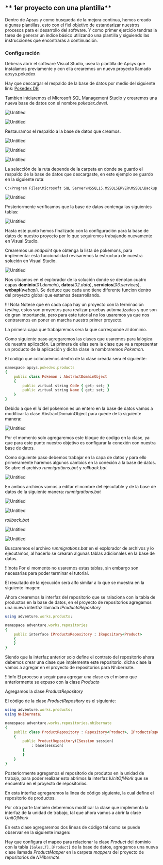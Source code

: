 ## ** 1er proyecto con una plantilla**

Dentro de Apsys y como busqueda de la mejora continua, hemos creado algunas plantillas, esto con el fiel objetivo de estandarizar nuestros procesos para el desarrollo del software.
Y como primer ejercicio tendras la tarea de generar un indice básico utilizando una plantilla y siguiendo las instrucciones que encontraras a continuación.

### **Configuración**

Deberas abrir el software Visual Studio, usea la plantilla de Apsys que instalamos previamente y con ella crearemos un nuevo
proyecto llamado apsys.pokedex



Hay que descargar el respaldo de la base de datos por medio del siguiente link: [Pokedex DB](pokedex.bak "download")

Tambien iniciaremos el Microsoft SQL Management Studio y crearemos una nueva base de datos con el nombre *pokedex.devel*.

![Untitled](Resources/02Create-database.png)

![Untitled](Resources/03Create-database%20(1).png)

Restauramos el respaldo a la base de datos que creamos.

![Untitled](Resources/05Restore-database.png)

![Untitled](Resources/06Restore-database%20(1).png)

![Untitled](Resources/07Restore-database%20(1).png)

La selección de la ruta depende de la carpeta en donde se guardo el respaldo de la base de datos que descargaste, en este ejemplo se guardo en la siguiente ruta:

```
C:\Program Files\Microsoft SQL Server\MSSQL15.MSSQLSERVER\MSSQL\Backup
```

![Untitled](Resources/08Restore-database%20(1).png)

Posteriormente verificamos que la base de datos contenga las siguientes tablas:

![Untitled](Resources/09Restore-database%20(1).png)

Hasta este punto hemos finalizado con la configuración para la base de datos de nuestro proyecto por lo que seguiremos trabajando nuevamente en Visual Studio.

Crearemos un *endpoint* que obtenga la lista de pokemons, para implementar esta funcionalidad revisaremos la estructura de nuestra solución en Visual Studio.

![Untitled](Resources/10Soution-structure.png)

Nos situamos en el explorador de la solución donde se denotan cuatro capas **dominio**(*01.domain*), **datos**(*02.data*), **servicios**(*03.services*), **webapi**(*webapi*). Se deduce que cada uno tiene diferente funcion dentro del proyecto global que estamos desarrollando. 

!!! Nota
    Notese que en cada capa hay un proyecto con la terminación *testing*, estos son proyectos para realizar pruebas automatizadas y que son de gran importancia, pero para este tutorial no los usaremos ya que nos centraremos en poner en marcha nuestro primer proyecto.

La primera capa que trabajaremos sera la que corresponde al dominio. 





Como siguiente paso agregaremos las clases que usaremos para lalógica de nuestra aplicación. La primera de ellas sera la clase que va a representar un producto de la aplicación y dicha clase la nombraremos *Pokemon*.





El codigo que colocaremos dentro de la clase creada sera el siguiente:

```ruby linenums="1"
namespace apsys.pokedex.products
{
    public class Pokemon : AbstractDomainObject
    {
        public virtual string Code { get; set; }
        public virtual string Name { get; set; }
    }
}

```

Debido a que el *id* del pokemon es un entero en la base de datos vamos a modificar la clase AbstractDomainObject para quede de la siguiente manera:

![Untitled](Resources/14BRefactor-base-class.png)

Por el momento solo agregaremos este bloque de codigo en la clase, ya que para este punto nuestro objetivo es configurar la conexión con nuestra base de datos.

Como siguiente paso debemos trabajar en la capa de datos y para ello primeramente haremos algunos cambios en la conexión a la base de datos. Se abre el archivo *runmigrations.bat* y *rollback.bat*

![Untitled](Resources/15Migration-files%20(1).png)

En ambos archivos vamos a editar el nombre del ejecutable y de la base de datos de la siguiente manera:
*runmigrations.bat*

![Untitled](Resources/16run-migrations.png)

![Untitled](Resources/17run-migrations-updated.png)

*rollback.bat*

![Untitled](Resources/18rollback.png)

![Untitled](Resources/19rollback-updated.png)

Buscaremos el archivo *runmigrations.bat* en el explorador de archivos y lo ejecutamos, al hacerlo se crearan algunas tablas adicionales en la base de datos.

!!!nota
    Por el momento no usaremos estas tablas, sin embargo son necesarias para poder terminar el tutorial. 

El resultado de la ejecución será alfo similar a lo que se muestra en la siguiente imagen:



Ahora crearemos la interfaz del repositorio que se ralaciona con la tabla de productos en la base de datos, en el proyecto de repositorios agregamos una nueva interfaz llamada *IProductsRepository*





```ruby
using adventure.works.products;

namespace adventure.works.repositories
{
    public interface IProductsRepository : IRepository<Product>
    {
    }
}
```

Siendo que la interfaz anterior solo define el contrato del repositorio ahora debemos crear una clase que implemente este repositorio, dicha clase la vamos a agregar en el proyecto de repositorios para Nhibernate.

!!!info
    El proceso a seguir para agregar una clase es el mismo que anteriormente se expuso con la clase *Producto*

Agregamos la clase *ProductRepository*



El código de la clase *ProductRepository* es el siguiente:

```ruby
using adventure.works.products;
using NHibernate;

namespace adventure.works.repositories.nhibernate
{
    public class ProductRepository : Repository<Product>, IProductsRepository
    {
        public ProductRepository(ISession session) 
            : base(session)
        {
        }
    }
}

```

Posteriormente agregamos el repositorio de produtos en la unidad de trabajo, para poder realizar esto abrimos la interfaz *IUnitOfWork* que se encuentra en el proyecto de repositorios.
<!-- Img24 -->
En esta interfaz agregaremos la linea de código siguiente, la cual define el repositorio de productos.
<!-- # Img25 -->
Por otra parte también deberemos modificar la clase que implementa la interfaz de la unidad de trabajo, tal que ahora vamos a abrir la clase *UnitOfWork*
<!-- # Img26 -->
En esta clase agregaremos dos lineas de código tal como se puede observar en la siguiente imagen:
<!-- # Img27 -->
Hay que configura el mapeo para relacionar la clase *Product* del dominio con la tabla ```[SalesLT].[Product]``` de la base de datos, agregamos una nueva clase llamada *ProductMapper* en la carpeta *mappers* del proyecto de repositorios de *NHibernate*.
<!-- # Img28 -->


